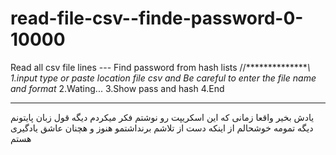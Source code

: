 # read-file-csv--finde-password-0-10000
Read all csv file lines --- Find password from hash lists
//***************\\
1.input
type or paste location file csv and Be careful to enter the file name and format*
2.Wating...
3.Show pass and hash
4.End




-------------------------------------------------------------------------------------------------------

یادش بخیر واقعا زمانی که این اسکریپت رو نوشتم فکر میکردم دیگه قول زبان پایتونم دیگه تمومه 
خوشحالم از اینکه دست از تلاشم برنداشتمو هنوز و هچنان عاشق یادگیری هستم
